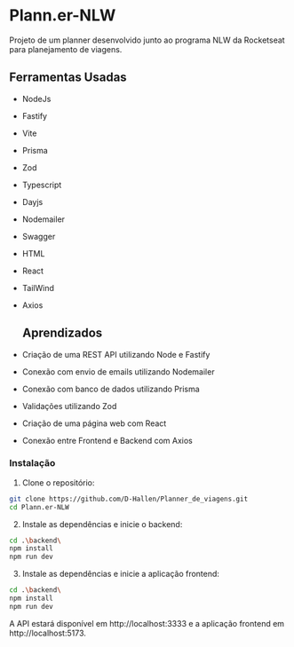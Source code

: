# Plann.er-NLW
Projeto de um planner desenvolvido junto ao programa NLW da Rocketseat para planejamento de viagens.

## Ferramentas Usadas
- NodeJs
- Fastify
- Vite
- Prisma
- Zod
- Typescript
- Dayjs
- Nodemailer
- Swagger
- HTML
- React
- TailWind
- Axios

  ## Aprendizados

- Criação de uma REST API utilizando Node e Fastify
- Conexão com envio de emails utilizando Nodemailer
- Conexão com banco de dados utilizando Prisma
- Validações utilizando Zod
- Criação de uma página web com React
- Conexão entre Frontend e Backend com Axios

### Instalação

1. Clone o repositório:

```bash
git clone https://github.com/D-Hallen/Planner_de_viagens.git
cd Plann.er-NLW

```

2. Instale as dependências e inicie o backend:

```bash
cd .\backend\
npm install
npm run dev
```

3. Instale as dependências e inicie a aplicação frontend:

```bash
cd .\backend\
npm install
npm run dev
```

A API estará disponível em http://localhost:3333 e a aplicação frontend em http://localhost:5173.

